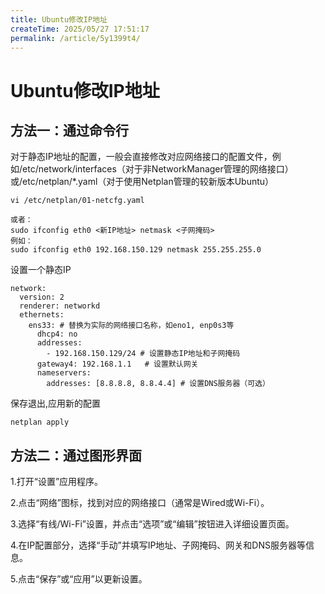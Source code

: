 ```yaml
---
title: Ubuntu修改IP地址
createTime: 2025/05/27 17:51:17
permalink: /article/5y1399t4/
---
```

# Ubuntu修改IP地址



## 方法一：通过命令行

对于静态IP地址的配置，一般会直接修改对应网络接口的配置文件，例如/etc/network/interfaces（对于非NetworkManager管理的网络接口）或/etc/netplan/*.yaml（对于使用Netplan管理的较新版本Ubuntu）

```
vi /etc/netplan/01-netcfg.yaml  

或者：
sudo ifconfig eth0 <新IP地址> netmask <子网掩码>
例如：
sudo ifconfig eth0 192.168.150.129 netmask 255.255.255.0
```

设置一个静态IP

```
network:
  version: 2
  renderer: networkd
  ethernets:
    ens33: # 替换为实际的网络接口名称，如eno1, enp0s3等
      dhcp4: no
      addresses:
        - 192.168.150.129/24 # 设置静态IP地址和子网掩码
      gateway4: 192.168.1.1   # 设置默认网关
      nameservers:
        addresses: [8.8.8.8, 8.8.4.4] # 设置DNS服务器（可选）
```

保存退出,应用新的配置

```
netplan apply
```



## 方法二：通过图形界面



1.打开“设置”应用程序。

2.点击“网络”图标，找到对应的网络接口（通常是Wired或Wi-Fi）。

3.选择“有线/Wi-Fi”设置，并点击“选项”或“编辑”按钮进入详细设置页面。

4.在IP配置部分，选择“手动”并填写IP地址、子网掩码、网关和DNS服务器等信息。

5.点击“保存”或“应用”以更新设置。
